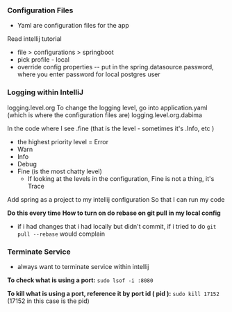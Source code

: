 ### Configuration Files 
- Yaml are configuration files for the app 

Read intellij tutorial 
- file > configurations > springboot 
- pick profile - local 
- override config properties -- put in the spring.datasource.password, where you enter password for local postgres user 

### Logging within IntelliJ 
logging.level.org
To change the logging level, go into application.yaml (which is where the configuration files are)
logging.level.org.dabima 

In the code where I see .fine (that is the level - sometimes it's .Info, etc )
- the highest priority level = Error 
- Warn 
- Info 
- Debug 
- Fine (is the most chatty level)
	- If looking at the levels in the configuration, Fine is not a thing, it's Trace 

Add spring as a project to my intellij configuration 
So that I can run my code 


**Do this every time** 
**How to turn on do rebase on git pull in my local config** 
- if i had changes that i had locally but didn't commit, if i tried to do `git pull --rebase` would complain 

### Terminate Service 
- always want to terminate service within intellij 

**To check what is using a port:** `sudo lsof -i :8080`

**To kill what is using a port, reference it by port id ( pid ):** `sudo kill 17152`
(17152 in this case is the pid)
